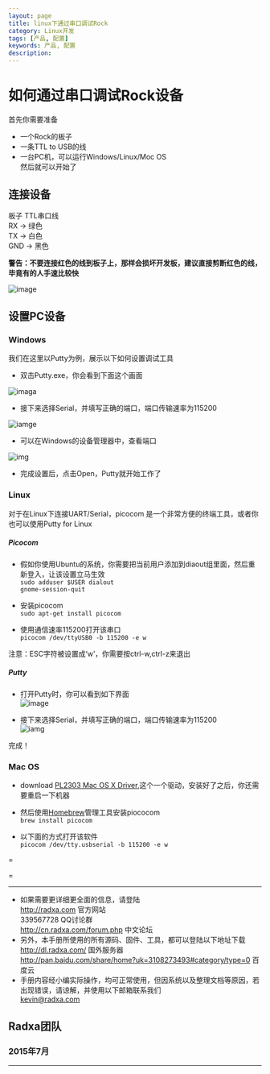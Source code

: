 ```yaml
---
layout: page
title: linux下通过串口调试Rock
category: Linux开发
tags: [产品, 配置]
keywords: 产品, 配置
description:
---
```


# 如何通过串口调试Rock设备  

首先你需要准备  
* 一个Rock的板子 
* 一条TTL to USB的线  
* 一台PC机，可以运行Windows/Linux/Moc OS  
然后就可以开始了  

##  连接设备  

板子		TTL串口线  
RX	->	绿色  
TX	->	白色  
GND	->	黑色  

**警告：不要连接红色的线到板子上，那样会损坏开发板，建议直接剪断红色的线，毕竟有的人手速比较快**  

![image](http://radxa.com/mw/images/c/c5/Serial_cable_use.jpg)  

## 设置PC设备  

### Windows  

我们在这里以Putty为例，展示以下如何设置调试工具  

* 双击Putty.exe，你会看到下面这个画面  

![imaga](http://radxa.com/mw/images/d/da/Serial_debug_0.png)  

* 接下来选择Serial，并填写正确的端口，端口传输速率为115200  

![iamge](http://radxa.com/mw/images/9/90/Serial_debug_2.png)  

* 可以在Windows的设备管理器中，查看端口  

![img](http://radxa.com/mw/images/7/78/Serial_debug_1.png)  

* 完成设置后，点击Open，Putty就开始工作了  

### Linux  

对于在Linux下连接UART/Serial，picocom 是一个非常方便的终端工具，或者你也可以使用Putty for Linux  

##### Picocom  

* 假如你使用Ubuntu的系统，你需要把当前用户添加到diaout组里面，然后重新登入，让该设置立马生效  
	`sudo adduser $USER dialout`  
	`gnome-session-quit`  

* 安装picocom  
	`sudo apt-get install picocom`  

* 使用通信速率115200打开该串口  
	`picocom /dev/ttyUSB0 -b 115200 -e w`  

注意：ESC字符被设置成‘w’，你需要按ctrl-w,ctrl-z来退出  

##### Putty  

* 打开Putty时，你可以看到如下界面  
	![image](http://radxa.com/mw/images/1/13/Serial_debug_linux_0.png)  

* 接下来选择Serial，并填写正确的端口，端口传输速率为115200  
	![iamg](http://radxa.com/mw/images/c/cb/Serial_debug_linux_1.png)  

完成！  

### Mac OS  

* download [ PL2303 Mac OS X Driver](http://www.prolific.com.tw/US/ShowProduct.aspx?p_id=229&pcid=41),这个一个驱动，安装好了之后，你还需要重启一下机器  

* 然后使用[Homebrew](http://brew.sh/)管理工具安装piococom  
	`brew install picocom`  

* 以下面的方式打开该软件  
	`picocom /dev/tty.usbserial -b 115200 -e w`  


=

=


--------------------------------------------------------------------
* 如果需要更详细更全面的信息，请登陆  
	http://radxa.com  						官方网站  
	339567728         						QQ讨论群  
	http://cn.radxa.com/forum.php					中文论坛  
* 另外，本手册所使用的所有源码、固件、工具，都可以登陆以下地址下载  
	http://dl.radxa.com/                             	      国外服务器  
	http://pan.baidu.com/share/home?uk=3108273493#category/type=0	 百度云  
* 手册内容经小编实际操作，均可正常使用，但因系统以及整理文档等原因，若出现错误，请谅解，并使用以下邮箱联系我们  
	kevin@radxa.com  

## Radxa团队  

### 2015年7月  
--------------------------------------------------------------------
